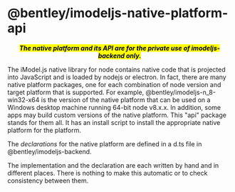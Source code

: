 ﻿# @bentley/imodeljs-native-platform-api

<p style="text-align: center;">
<i><mark>
<b>The native platform and its API are for the private use of imodeljs-backend only.</b>
</i></mark>
</p>

The iModel.js native library for node contains native code that is projected into JavaScript and is loaded by nodejs or electron. In fact, there are many native platform packages, one for each combination of node version and target platform that is supported. For example, @bentley/imodeljs-n_8-win32-x64 is the version of the native platform that can be used on a Windows desktop machine running 64-bit node v8.x.x. In addition, some apps may build custom versions of the native platform. This "api" package stands for them all. It has an install script to install the appropriate native platform for the platform.

The *declarations* for the native platform are defined in a d.ts file in @bentley/imodeljs-backend.

The implementation and the declaration are each written by hand and in different places. There is nothing to make this automatic or to check consistency between them.
